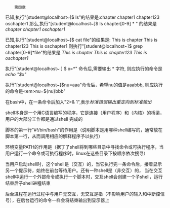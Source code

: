 		第四章
	
已知,执行"[student@localhost~]$ ls"的结果是:chapter		chapter1	chapter123	oschapter1
那么,执行"[student@localhost~]$ ls chapter[0-9] * "
的结果是<em>chapter		chapter1	oschapter1</em>

已知,执行"[student@localhost~]$ cat file"的结果是:
This is chapter
This is chapter123
This is oschapter1
则执行"[student@localhost~]$ grep chapter[0-9]*file"的结果是
<em>This is chapter		This is chapter123	This is oschapter1</em>

执行"[student@localhost~ ] $ x=*" 命令后,需要输出 * 字符,
则应执行的命令是<em>echo "$x"</em>

执行"[student@localhost~]$nu=aaa"命令后，希望nu的值是aaabbb,
则应执行的命令是<em>nu=${nu}bbb"</em>

在bash中，在一条命令后加入"2>& 1",表示<em>标准错误输出重定向到标准输出</em>

shell本身是一个用C语言编写的程序，它是连接（用户程序）和（内核）的桥梁，用户的大部分工作都是通过shell 完成的 

脚本的第一行"#!/bin/bash"的作用是（说明脚本是用哪种shell编写的，通常放在脚本第一行，从而调用相应的解释程序予以执行）

环境变量PATH的作用是（据丁了shell将到哪些目录中寻找命令或可执行程序，当用户运行一个命令或可执行程序时，linux在这些目录下按顺序依次搜寻）

当用户启动shell时，这个shell是（交互）的，当它执行完一条命令后，接着显示另一个提示符，始终在前台等待用户。还有一种shell是（非交互）的，
当在交互shell中运行一个外部命令或执行一个脚本时，交互shell会创建一个子shell，运行结束后子shell进程结束

后台进程在运行过程中与用户无交互，无交互是指（不影响用户的输入和中断控信号），在后台运行的命令一样会将结束输出到显示器上
